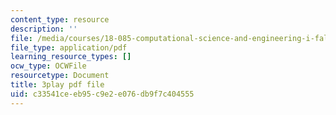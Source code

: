 ```yaml
---
content_type: resource
description: ''
file: /media/courses/18-085-computational-science-and-engineering-i-fall-2008/c33541ceeb95c9e2e076db9f7c404555_Kv7eOsMVx6E.pdf
file_type: application/pdf
learning_resource_types: []
ocw_type: OCWFile
resourcetype: Document
title: 3play pdf file
uid: c33541ce-eb95-c9e2-e076-db9f7c404555
---
```

